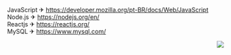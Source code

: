 JavaScript ✈ https://developer.mozilla.org/pt-BR/docs/Web/JavaScript<br>
Node.js ✈ https://nodejs.org/en/<br>
Reactjs ✈ https://reactjs.org/<br>
MySQL ✈ https://www.mysql.com/


<p align="right">
  <img src="https://github.com/adennyfernandesphp/imagens/blob/master/homem%20letra.gif"/>
</p>



